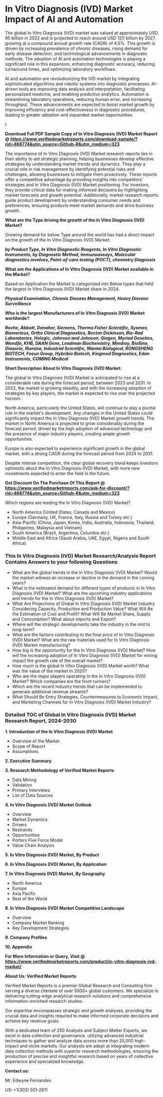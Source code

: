 <meta name="title" content="Global In Vitro Diagnosis (IVD) Market Impact of AI and Automation"><meta name="description" content="The global In Vitro Diagnosis (IVD) market was valued at approximately USD 95 billion in 2022 and is projected to reach around USD 120 billion by 2027, growing at a co"><meta name="title" content="In Vitro Diagnosis (IVD) Market Size, Share, Scope, Trends, Growth, Opportunities, Analysis, Forecast"><h1>In Vitro Diagnosis (IVD) Market Impact of AI and Automation</h1><p>The global In Vitro Diagnosis (IVD) market was valued at approximately USD 95 billion in 2022 and is projected to reach around USD 120 billion by 2027, growing at a compound annual growth rate (CAGR) of 4.5%. This growth is driven by increasing prevalence of chronic diseases, rising demand for early disease detection, and technological advancements in diagnostic methods. The adoption of AI and automation technologies is playing a significant role in this expansion, enhancing diagnostic accuracy, reducing turnaround times, and optimizing laboratory workflows.</p><p>AI and automation are revolutionizing the IVD market by integrating sophisticated algorithms and robotic systems into diagnostic processes. AI-driven tools are improving data analysis and interpretation, facilitating personalized medicine, and enabling predictive analytics. Automation is streamlining laboratory operations, reducing human error, and increasing throughput. These advancements are expected to boost market growth by improving efficiency and cost-effectiveness in diagnostic procedures, leading to greater adoption and expanded market opportunities.</p>t</p><p id="" class=""><strong>Download Full PDF Sample Copy of In Vitro Diagnosis (IVD) Market Report @ <a href="https://www.verifiedmarketreports.com/download-sample/?rid=468774&utm_source=Github-R&utm_medium=323" target="_blank">https://www.verifiedmarketreports.com/download-sample/?rid=468774&utm_source=Github-R&utm_medium=323</a></strong></p><p>The importance of&nbsp;In Vitro Diagnosis (IVD) Market research reports lies in their ability to aid strategic planning, helping businesses develop effective strategies by understanding market trends and dynamics. They play a crucial role in risk management by identifying potential risks and challenges, allowing businesses to mitigate them proactively. These reports offer a competitive advantage by providing insights into competitors' strategies and In Vitro Diagnosis (IVD) Market positioning. For investors, they provide critical data for making informed decisions by highlighting market forecasts and growth potential. Additionally, market research reports guide product development by understanding consumer needs and preferences, ensuring products meet market demands and drive business growth.</p><p><strong>What are the&nbsp;Type driving the growth of the In Vitro Diagnosis (IVD) Market?</strong></p><p id="" class="">Growing demand for below Type around the world has had a direct impact on the growth of the In Vitro Diagnosis (IVD) Market:</p><em><strong>by Product Type, In Vitro Diagnostic Reagents, In Vitro Diagnostic Instruments, by Diagnostic Method, Immunoassays, Molecular diagnostics involves, Point-of-care testing (POCT), chemistry Diagnosis</strong></em></p><strong>What are the&nbsp;Applications&nbsp;of In Vitro Diagnosis (IVD) Market available in the Market?</strong></p><p id="" class="">Based on Application the Market is categorized into Below types that held the largest In Vitro Diagnosis (IVD) Market share In 2024.</p><em><strong>Physical Examination, Chronic Disease Management, Heavy Disease Surveillance</strong></em></p><strong>Who is the largest Manufacturers of In Vitro Diagnosis (IVD) Market worldwide?</strong></p><p><em><strong>Roche, Abbott, Danaher, Siemens, Thermo Fisher Scientific, Sysmex, Biomerieux, Ortho Clinical Diagnostics, Becton Dickinson, Bio-Rad Laboratories, Hologic, Johnson and Johnson, Qiagen, Myriad Genetics, Wondfo, KHB, DAAN Gene, Leadman Biochemistry, Mindray, BioSino, Diasorin, Illumina, Industrial Scientific, Wantai Biological, RONGSHENG BIOTECH, Fosun Group, Hybribio Biotech, Kingmed Diagnostics, Edan Instruments, COMING Medical</strong></em></p><p id="" class=""><strong>Short Description About In Vitro Diagnosis (IVD) Market:</strong></p><p>The global In Vitro Diagnosis (IVD) Market is anticipated to rise at a considerable rate during the forecast period, between 2023 and 2031. In 2022, the market is growing steadily, and with the increasing adoption of strategies by key players, the market is expected to rise over the projected horizon.</p><p>North America, particularly the United States, will continue to play a pivotal role in the market's development. Any changes in the United States could significantly impact the In Vitro Diagnosis (IVD) Market growth trends. The market in North America is projected to grow considerably during the forecast period, driven by the high adoption of advanced technology and the presence of major industry players, creating ample growth opportunities.</p><p>Europe is also expected to experience significant growth in the global market, with a strong CAGR during the forecast period from 2024 to 2031.</p><p>Despite intense competition, the clear global recovery trend keeps investors optimistic about the In Vitro Diagnosis (IVD) Market, with more new investments expected to enter the field in the future.</p><p id="" class=""><strong>Get Discount On The Purchase Of This Report @ <a href="https://www.verifiedmarketreports.com/ask-for-discount/?rid=468774&utm_source=Github-R&utm_medium=323" target="_blank">https://www.verifiedmarketreports.com/ask-for-discount/?rid=468774&utm_source=Github-R&utm_medium=323</a></strong></p>Which regions are leading the In Vitro Diagnosis (IVD) Market?</p><ul><li>North America (United States, Canada and Mexico)</li><li>Europe (Germany, UK, France, Italy, Russia and Turkey etc.)</li><li>Asia-Pacific (China, Japan, Korea, India, Australia, Indonesia, Thailand, Philippines, Malaysia and Vietnam)</li><li>South America (Brazil, Argentina, Columbia etc.)</li><li>Middle East and Africa (Saudi Arabia, UAE, Egypt, Nigeria and South Africa)</li></ul><h3 id="" class="">This In Vitro Diagnosis (IVD) Market Research/Analysis Report Contains Answers to your following Questions</h3><ul><li>What are the global trends in the In Vitro Diagnosis (IVD) Market? Would the market witness an increase or decline in the demand in the coming years?</li><li>What is the estimated demand for different types of products in In Vitro Diagnosis (IVD) Market? What are the upcoming industry applications and trends for the In Vitro Diagnosis (IVD) Market?</li><li>What Are Projections of Global In Vitro Diagnosis (IVD) Market Industry Considering Capacity, Production and Production Value? What Will Be the Estimation of Cost and Profit? What Will Be Market Share, Supply and Consumption? What about imports and Export?</li><li>Where will the strategic developments take the industry in the mid to long-term?</li><li>What are the factors contributing to the final price of In Vitro Diagnosis (IVD) Market? What are the raw materials used for In Vitro Diagnosis (IVD) Market manufacturing?</li><li>How big is the opportunity for the In Vitro Diagnosis (IVD) Market? How will the increasing adoption of In Vitro Diagnosis (IVD) Market for mining impact the growth rate of the overall market?</li><li>How much is the global In Vitro Diagnosis (IVD) Market worth? What was the value of the market In 2020?</li><li>Who are the major players operating in the In Vitro Diagnosis (IVD) Market? Which companies are the front runners?</li><li>Which are the recent industry trends that can be implemented to generate additional revenue streams?</li><li>What Should Be Entry Strategies, Countermeasures to Economic Impact, and Marketing Channels for In Vitro Diagnosis (IVD) Market Industry?</li></ul><h3 id="" class="">Detailed TOC of Global In Vitro Diagnosis (IVD) Market Research Report, 2024-2030</h3><p id="" class=""><strong>1. Introduction of the In Vitro Diagnosis (IVD) Market</strong></p><ul><li>Overview of the Market</li><li>Scope of Report</li><li>Assumptions</li></ul><p id="" class=""><strong>2. Executive Summary</strong></p><p id="" class=""><strong>3. Research Methodology of Verified Market Reports</strong></p><ul><li>Data Mining</li><li>Validation</li><li>Primary Interviews</li><li>List of Data Sources</li></ul><p id="" class=""><strong>4. In Vitro Diagnosis (IVD) Market Outlook</strong></p><ul><li>Overview</li><li>Market Dynamics</li><li>Drivers</li><li>Restraints</li><li>Opportunities</li><li>Porters Five Force Model</li><li>Value Chain Analysis</li></ul><p id="" class=""><strong>5. In Vitro Diagnosis (IVD) Market, By Product</strong></p><p id="" class=""><strong>6. In Vitro Diagnosis (IVD) Market, By Application</strong></p><p id="" class=""><strong>7. In Vitro Diagnosis (IVD) Market, By Geography</strong></p><ul><li>North America</li><li>Europe</li><li>Asia Pacific</li><li>Rest of the World</li></ul><p id="" class=""><strong>8. In Vitro Diagnosis (IVD) Market Competitive Landscape</strong></p><ul><li>Overview</li><li>Company Market Ranking</li><li>Key Development Strategies</li></ul><p id="" class=""><strong>9. Company Profiles</strong></p><p id="" class=""><strong>10. Appendix</strong></p><p id="" class=""><strong>For More Information or Query, Visit @ <a href="https://www.verifiedmarketreports.com/product/in-vitro-diagnosis-ivd-market/" target="_blank">https://www.verifiedmarketreports.com/product/in-vitro-diagnosis-ivd-market/</a></strong></p><p id="" class=""><strong>About Us: Verified Market Reports</strong></p><p id="" class="">Verified Market Reports is a premier Global Research and Consulting firm serving a diverse clientele of over 5000+ global customers. We specialize in delivering cutting-edge analytical research solutions and comprehensive information-enriched research studies.</p><p id="" class="">Our expertise encompasses strategic and growth analyses, providing the crucial data and insights required to make informed corporate decisions and achieve key revenue goals.</p><p id="" class="">With a dedicated team of 250 Analysts and Subject Matter Experts, we excel in data collection and governance, utilizing advanced industrial techniques to gather and analyze data across more than 25,000 high-impact and niche markets. Our analysts are adept at integrating modern data collection methods with superior research methodologies, ensuring the production of precise and insightful research based on years of collective experience and specialized knowledge.</p><p id="" class=""><strong>Contact us:</strong></p><p id="" class="">Mr. Edwyne Fernandes</p><p id="" class="">US: +1(302) 551-2611</p>